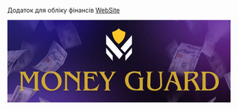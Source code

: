 Додаток для обліку фінансів [WebSite](https://money-guard-2.vercel.app/)

<img src="src\images\LOGO_README.jpg">
